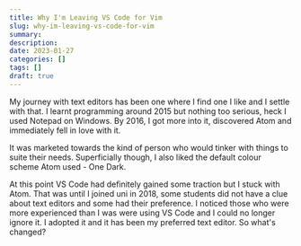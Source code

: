 ```yaml
---
title: Why I'm Leaving VS Code for Vim
slug: why-im-leaving-vs-code-for-vim
summary:
description: 
date: 2023-01-27
categories: []
tags: []
draft: true
---
```


My journey with text editors has been one where I find one I like and I settle with that. I learnt programming around 2015 but nothing too serious, heck I used Notepad on Windows. By 2016, I got more into it, discovered Atom and immediately fell in love with it.

It was marketed towards the kind of person who would tinker with things to suite their needs. Superficially though, I also liked the default colour scheme Atom used - One Dark.

At this point VS Code had definitely gained some traction but I stuck with Atom. That was until I joined uni in 2018, some students did not have a clue about text editors and some had their preference. I noticed those who were more experienced than I was were using VS Code and I could no longer ignore it. I adopted it and it has been my preferred text editor. So what's changed?
